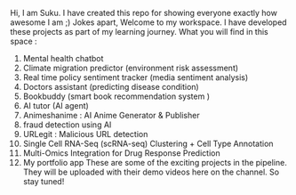 Hi, I am Suku. I have created this repo for showing everyone exactly how awesome I am ;) 
Jokes apart, Welcome to my workspace. I have developed these projects as part of my learning journey. 
What you will find in this space :
1. Mental health chatbot
2. Climate migration predictor (environment risk assessment)
3. Real time policy sentiment tracker (media sentiment analysis)
4. Doctors assistant (predicting disease condition)
5. Bookbuddy (smart book recommendation system )
6. AI tutor (AI agent)
7. Animeshanime : AI Anime Generator & Publisher
8. fraud detection using AI
9. URLegit : Malicious URL detection
10. Single Cell RNA-Seq (scRNA-seq) Clustering + Cell Type Annotation
11. Multi-Omics Integration for Drug Response Prediction
12. My portfolio app
  These are some of the exciting projects in the pipeline. They will be uploaded with their demo videos here on the channel. So stay tuned!
